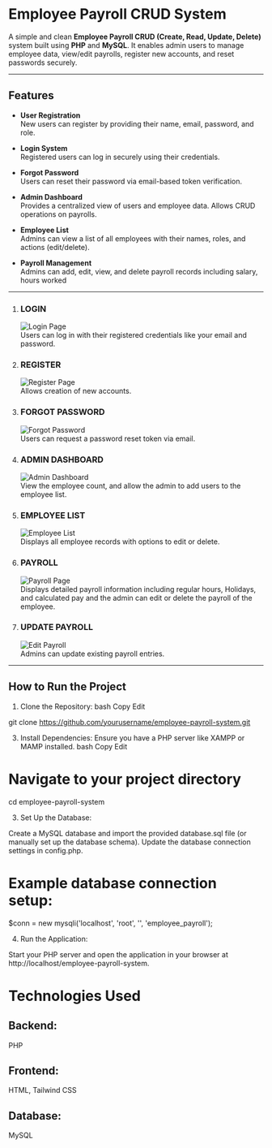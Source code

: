 #  Employee Payroll CRUD System

A simple and clean **Employee Payroll CRUD (Create, Read, Update, Delete)** system built using **PHP** and **MySQL**. It enables admin users to manage employee data, view/edit payrolls, register new accounts, and reset passwords securely.

---

##  Features

-  **User Registration**  
  New users can register by providing their name, email, password, and role.

-  **Login System**  
  Registered users can log in securely using their credentials.

-  **Forgot Password**  
  Users can reset their password via email-based token verification.

- **Admin Dashboard**  
  Provides a centralized view of users and employee data. Allows CRUD operations on payrolls.

- **Employee List**  
  Admins can view a list of all employees with their names, roles, and actions (edit/delete).

- **Payroll Management**  
  Admins can add, edit, view, and delete payroll records including salary, hours worked

---


1. ### **LOGIN**  
   ![Login Page](https://github.com/Antoinette2325/CRUD/blob/master/images/LOGIN%20PAGE.png)  
   Users can log in with their registered credentials like your email and password.

2. ### **REGISTER**  
   ![Register Page](images/REGISTER.png)  
   Allows creation of new accounts.

3. ### **FORGOT PASSWORD**  
   ![Forgot Password](images/FORGORPASSWORD.png)  
   Users can request a password reset token via email.

4. ### **ADMIN DASHBOARD**  
   ![Admin Dashboard](images/ADMINDASHBOARD.png)  
View the employee count, and allow the admin to add users to the employee list.

6. ### **EMPLOYEE LIST**  
   ![Employee List](https://github.com/Antoinette2325/CRUD/blob/master/images/EMPLOYEE%20LIST.png)  
   Displays all employee records with options to edit or delete.

7. ### **PAYROLL**  
   ![Payroll Page](images/PAYROLL.png)  
   Displays detailed payroll information including regular hours, Holidays, and calculated pay and the admin can edit or delete the payroll of the employee.

8. ### **UPDATE PAYROLL**  
   ![Edit Payroll](images/UPDATEPAYROLL.png)  
   Admins can update existing payroll entries.
   
---

## How to Run the Project
1. Clone the Repository:
bash
Copy
Edit

git clone https://github.com/yourusername/employee-payroll-system.git

3. Install Dependencies:
Ensure you have a PHP server like XAMPP or MAMP installed.
bash
Copy
Edit

# Navigate to your project directory
cd employee-payroll-system

3. Set Up the Database:
   
Create a MySQL database and import the provided database.sql file (or manually set up the database schema).
Update the database connection settings in config.php.

# Example database connection setup:


$conn = new mysqli('localhost', 'root', '', 'employee_payroll');

4. Run the Application:
   
Start your PHP server and open the application in your browser at http://localhost/employee-payroll-system.

# Technologies Used
## Backend: 
PHP

## Frontend: 
HTML, Tailwind CSS

## Database:
MySQL


